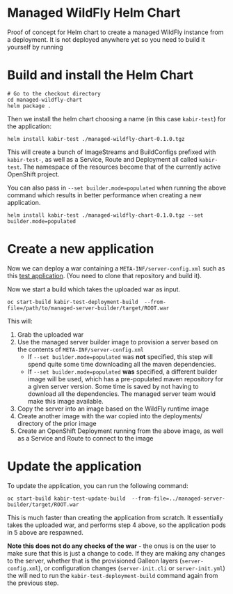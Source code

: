 # Managed WildFly Helm Chart

Proof of concept for Helm chart to create a managed WildFly instance from a deployment. 
It is not deployed anywhere yet so you need to build it yourself by running

# Build and install the Helm Chart
````shell
# Go to the checkout directory
cd managed-wildfly-chart
helm package .
````
Then we install the helm chart choosing a name (in this case `kabir-test`) for the application:
```shell
helm install kabir-test ./managed-wildfly-chart-0.1.0.tgz
```
This will create a bunch of ImageStreams and  BuildConfigs prefixed with `kabir-test-`, as well as a Service, Route 
and Deployment all called `kabir-test`. The namespace of the resources become that of the currently active OpenShift
project.

You can also pass in `--set builder.mode=populated` when running the above command which results in better performance
when creating a new application.
```shell
helm install kabir-test ./managed-wildfly-chart-0.1.0.tgz --set builder.mode=populated
```

# Create a new application
Now we can deploy a war containing a `META-INF/server-config.xml` such as this [test application](https://github.com/kabir/managed-wildfly-deployments/tree/main/simple).
(You need to clone that repository and build it).

Now we start a build which takes the uploaded war as input.
````shell
oc start-build kabir-test-deployment-build  --from-file=/path/to/managed-server-builder/target/ROOT.war
````
This will:
1) Grab the uploaded war
2) Use the managed server builder image to provision a server based on the contents of `META-INF/server-config.xml`
   - If  `--set builder.mode=populated` was **not** specified, this step will spend quite some time downloading all the maven dependencies.
   - If `--set builder.mode=populated` **was** specified, a different builder image will be used, which has a pre-populated maven repository for a given server version. Some time is saved by not having to download all the dependencies. The managed server team would make this image available.
4) Copy the server into an image based on the WildFly runtime image
5) Create another image with the war copied into the deployments/ directory of the prior image
6) Create an OpenShift Deployment running from the above image, as well as a Service and Route to connect to the image

# Update the application
To update the application, you can run the following command:
````shell
oc start-build kabir-test-update-build  --from-file=../managed-server-builder/target/ROOT.war
````
This is much faster than creating the application from scratch. It essentially takes the uploaded war, and performs 
step 4 above, so the application pods in 5 above are respawned.

**Note this does not do any checks of the war** - the onus is on the user to make sure that this is just a change to code.
If they are making any changes to the server, whether that is the provisioned Galleon layers (`server-config.xml`), or
configuration changes (`server-init.cli` or `server-init.yml`) the will ned to run the `kabir-test-deployment-build` command
again from the previous step.
